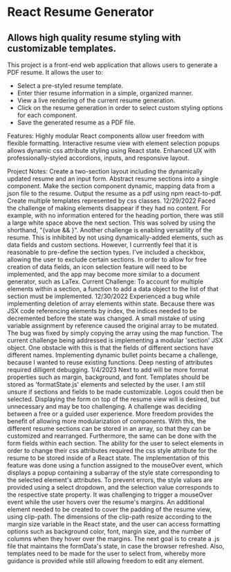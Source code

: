 # React Resume Generator

## Allows high quality resume styling with customizable templates.

This project is a front-end web application that allows users to generate a PDF resume. It allows the user to:

* Select a pre-styled resume template.
* Enter thier resume information in a simple, organized manner.
* View a live rendering of the current resume generation.
* Click on the resume generation in order to select custom styling options for each component.
* Save the generated resume as a PDF file.

Features:
Highly modular React components allow user freedom with flexible formatting. 
Interactive resume view with element selection popups allows dynamic css attribute styling using React state.
Enhanced UX with professionally-styled accordions, inputs, and responsive layout.


Project Notes:
Create a two-section layout including the dynamically updated resume and an input form.
Abstract resume sections into a single component.
Make the section component dynamic, mapping data from a json file to the resume.
Output the resume as a pdf using npm react-to-pdf.
Create multiple templates represented by css classes.
12/29/2022
Faced the challenge of making elements disappear if they had no content. For example, with no information entered for the heading portion, there was still a large white space above the next section. This was solved by using the shorthand, "{value && <element/>}". 
Another challenge is enabling versatility of the resume. This is inhibited by not using dynamically-added elements, such as data fields and custom sections. However, I currrently feel that it is reasonable to pre-define the section types. I've included a checkbox, allowing the user to exclude certain sections. In order to allow for free creation of data fields, an icon selection feature will need to be implemented, and the app may become more similar to a document generator, such as LaTex.
Current Challenge: To account for multiple elements within a section, a function to add a data object to the list of that section must be implemented.
12/30/2022
Experienced a bug while implementing deletion of array elements within state. Because there was JSX code referencing elements by index, the indices needed to be decremented before the state was changed. A small mistake of using variable assignment by reference caused the original array to be mutated. The bug was fixed by simply copying the array using the map function.
The current challenge being addressed is implementing a modular 'section' JSX object. One obstacle with this is that the fields of different sections have different names.
Implementing dynamic bullet points became a challenge, because I wanted to reuse existing functions. Deep nesting of attributes required dilligent debugging.
1/4/2023
Next to add will be more format properties such as margin, background, and font. Templates should be stored as 'formatState.js' elements and selected by the user. I am still unsure if sections and fields to be made customizable. Logos could then be selected. Displaying the form on top of the resume view will is desired, but unnecessary and may be too challenging.
A challenge was deciding between a free or a guided user experience. More freedom provides the benefit of allowing more modularization of components. With this, the different resume sections can be stored in an array, so that they can be customized and rearranged. Furthermore, the same can be done with the form fields within each section.
The ability for the user to select elements in order to change their css attributes required the css style attribute for the resume to be stored inside of a React state. The implementation of this feature was done using a function assigned to the mouseOver event, which displays a popup containing a subarray of the style state corresponding to the selected element's attributes. To prevent errors, the style values are provided using a select dropdown, and the selection value corresponds to the respective state property.
It was challenging to trigger a mouseOver event while the user hovers over the resume's margins. An additional element needed to be created to cover the padding of the resume view, using clip-path. The dimensions of the clip-path resize according to the margin size variable in the React state, and the user can access formatting options such as background color, font, margin size, and the number of columns when they hover over the margins.
The next goal is to create a .js file that maintains the formData's state, in case the browser refreshed. Also, templates need to be made for the user to select from, whereby more guidance is provided while still allowing freedom to edit any element.
